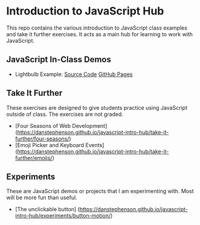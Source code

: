 # Introduction to JavaScript Hub
This repo contains the various introduction to JavaScript class examples and take it further exercises. It acts as a main hub for learning to work with JavaScript.

## JavaScript In-Class Demos
- Lightbulb Example: [Source Code](lightbulb/index.html) [GitHub Pages](https://danstephenson.github.io/javascript-intro-hub/lightbulb/index.html)
<!-- - Change Events & Conditional Statements (Weather): [Source Code](color-change/index.html) [GitHub Pages](https://danstephenson.github.io/javascript-intro-hub/color-change/)-->


## Take It Further
These exercises are designed to give students practice using JavaScript outside of class. The exercises are not graded.
- [Four Seasons of Web Development] (https://danstephenson.github.io/javascript-intro-hub/take-it-further/four-seasons/)
- [Emoji Picker and Keyboard Events] (https://danstephenson.github.io/javascript-intro-hub/take-it-further/emojis/)

## Experiments
These are JavaScript demos or projects that I am experimenting with. Most will be more fun than useful.
- [The unclickable button] (https://danstephenson.github.io/javascript-intro-hub/experiments/button-motion/)